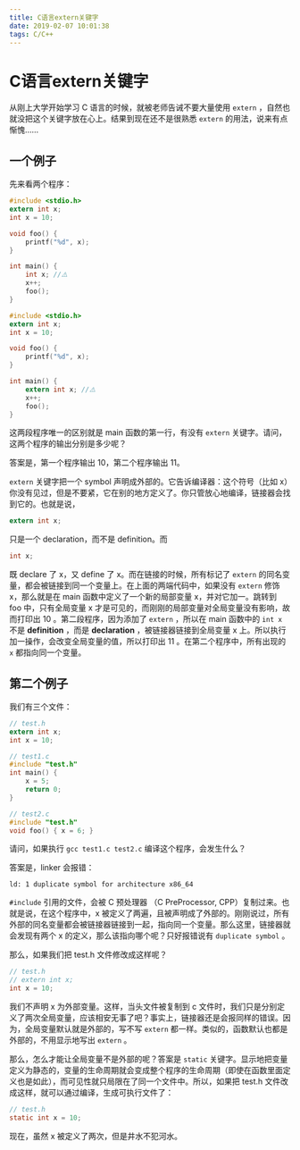 ```yaml
---
title: C语言extern关键字
date: 2019-02-07 10:01:38
tags: C/C++
---
```


# C语言extern关键字

从刚上大学开始学习 C 语言的时候，就被老师告诫不要大量使用 `extern` ，自然也就没把这个关键字放在心上。结果到现在还不是很熟悉 `extern` 的用法，说来有点惭愧……

## 一个例子

先来看两个程序：

```c
#include <stdio.h>
extern int x;
int x = 10;

void foo() {
    printf("%d", x); 
}

int main() {
    int x; //⚠️
    x++;
    foo();
}
```

```c
#include <stdio.h>
extern int x;
int x = 10;

void foo() {
    printf("%d", x);
}

int main() {
    extern int x; //⚠️
    x++;
    foo();
}
```

这两段程序唯一的区别就是 main 函数的第一行，有没有 `extern` 关键字。请问，这两个程序的输出分别是多少呢？

答案是，第一个程序输出 10，第二个程序输出 11。

`extern` 关键字把一个 symbol 声明成外部的。它告诉编译器：这个符号（比如 x）你没有见过，但是不要紧，它在别的地方定义了。你只管放心地编译，链接器会找到它的。也就是说，

```c
extern int x;
```

只是一个 declaration，而不是 definition。而

```c
int x;
```

既 declare 了 x，又 define 了 x。而在链接的时候，所有标记了 `extern` 的同名变量，都会被链接到同一个变量上。在上面的两端代码中，如果没有 `extern` 修饰 x，那么就是在 main 函数中定义了一个新的局部变量 x，并对它加一。跳转到 foo 中，只有全局变量 x 才是可见的，而刚刚的局部变量对全局变量没有影响，故而打印出 10 。第二段程序，因为添加了 `extern` ，所以在 main 函数中的 `int x` 不是 **definition** ，而是 **declaration** ，被链接器链接到全局变量 x 上。所以执行加一操作，会改变全局变量的值，所以打印出 11 。在第二个程序中，所有出现的 `x` 都指向同一个变量。

## 第二个例子

我们有三个文件：

```c
// test.h
extern int x;
int x = 10;
```

```c
// test1.c
#include "test.h"
int main() {
    x = 5;
    return 0;
}
```

```c
// test2.c
#include "test.h"
void foo() { x = 6; }
```

请问，如果执行 `gcc test1.c test2.c` 编译这个程序，会发生什么？

答案是，linker 会报错：

```
ld: 1 duplicate symbol for architecture x86_64
```

`#include` 引用的文件，会被 C 预处理器 （C PreProcessor, CPP）复制过来。也就是说，在这个程序中，x 被定义了两遍，且被声明成了外部的。刚刚说过，所有外部的同名变量都会被链接器链接到一起，指向同一个变量。那么这里，链接器就会发现有两个 x 的定义，那么该指向哪个呢？只好报错说有 `duplicate symbol` 。

那么，如果我们把 test.h 文件修改成这样呢？

```c
// test.h
// extern int x;
int x = 10;
```

我们不声明 x 为外部变量。这样，当头文件被复制到 c 文件时，我们只是分别定义了两次全局变量，应该相安无事了吧？事实上，链接器还是会报同样的错误。因为，全局变量默认就是外部的，写不写 `extern` 都一样。类似的，函数默认也都是外部的，不用显示地写出 `extern` 。

那么，怎么才能让全局变量不是外部的呢？答案是 `static` 关键字。显示地把变量定义为静态的，变量的生命周期就会变成整个程序的生命周期（即使在函数里面定义也是如此），而可见性就只局限在了同一个文件中。所以，如果把 test.h 文件改成这样，就可以通过编译，生成可执行文件了：

```c
// test.h
static int x = 10;
```

现在，虽然 x 被定义了两次，但是井水不犯河水。



